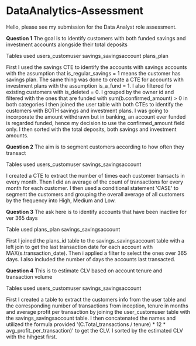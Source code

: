 # DataAnalytics-Assessment
Hello, please see my submission for the Data Analyst role assessment.

**Question 1**
The goal is to identify customers with both funded savings and investment accounts alongside their total deposits

Tables used
users_customuser
savings_savingsaccount
plans_plan

First I used the savings CTE to identify the accounts with savings accounts with the assumption that is_regular_savings = 1 means the customer has savings plan. The same thing was done to create a CTE for accounts with investment plans with the assumption is_a_fund = 1.
I also filtered for existing customers with is_deleted =  0. I grouped by the owner id and filtered with the ones that are funded with sum(b.confirmed_amount) > 0 in both categories
I then joined the user table with both CTEs to identify the customers with BOTH savings and investment plans.
I was going to incorporate the amount withdrawn but in banking, an account ever funded is regarded funded, hence my decision to use the confirmed_amount field only.
I then sorted with the total deposits, both savings and investment amounts.


**Question 2**
The aim is to segment customers according to how often they transact

Tables used 
users_customuser
savings_savingsaccount

I created a CTE to extract the number of times each customer transacts in every month.
Then I did an average of the count of transactions for every month for each customer. 
I then used a conditional statement 'CASE' to segment the customers and grouping the overall average of all customers by the frequency into High, Medium and Low.


**Question 3**
The ask here is to identify accounts that have been inactive for ver 365 days

Table used
plans_plan
savings_savingsaccount

First I joined the plans_id table to the savings_savingsaccount table with a left join to get the last transaction date for each account with MAX(s.transaction_date).
Then i applied a filter to select the ones over 365 days.
I also included the number of days the accounts last transacted.


**Question 4**
This is to estimate CLV based on account tenure and transaction volume

Tables used
users_customuser
savings_savingsaccount

First I created a table to extract the customers info from the user table and the corresponding number of transactions from inception, tenure in months and average profit per transaction by joining the user_customuser table with the savings_savingsaccount table.
I then concatenated the names and utilized the formula provided '(C.Total_transactions / tenure) * 12 * avg_profit_per_transaction)' to get the CLV.
I sorted by the estimated CLV with the hihgest first.


